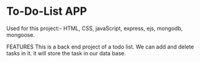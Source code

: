 # To-Do-List APP
Used for this project:- HTML, CSS, javaScript, express, ejs, mongodb, mongoose.

FEATURES
This is a back end project of a todo list. We can add and delete tasks in it. it will store the task in our data base.

